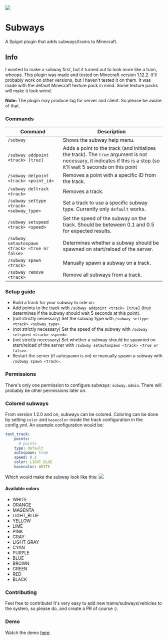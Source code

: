 ![](https://files.jederu.nl/2022-05-08_20.32.46.png)
# Subways
A Spigot plugin that adds subways/trams to Minecraft.

## Info
I wanted to make a subway first, but it turned out to look more like a tram, whoops.
This plugin was made and tested on Minecraft version 1.12.2. It'll probably work on other versions, but I haven't tested it on them.
It was made with the default Minecraft texture pack in mind. Some texture packs will make it look weird.

**Note:** The plugin may produce lag for server and client. So please be aware of that.

### Commands
| Command                                        | Description                                                                                                                                                        |
|------------------------------------------------|--------------------------------------------------------------------------------------------------------------------------------------------------------------------|
| `/subway`                                      | Shows the subway help menu.                                                                                                                                        |
| `/subway addpoint <track> [true]`              | Adds a point to the track (and initializes the track). The `true` argument is not necessary, it indicates if this is a stop (so it'll wait 5 seconds on this point |
| `/subway delpoint <track> <point_id>`          | Removes a point with a specific ID from the track.                                                                                                                 |
| `/subway deltrack <track>`                     | Removes a track.                                                                                                                                                   |
| `/subway settype <track> <subway_type>`        | Set a track to use a specific subway type. Currently only `default` works.                                                                                         |
| `/subway setspeed <track> <speed>`             | Set the speed of the subway on the track. Should be beteween 0.1 and 0.5 for expected results.                                                                     |
| `/subway setautospawn <track> <true or false>` | Determines whether a subway should be spawned on start/reload of the server.                                                                                       |                                                                                                                                                                    |
| `/subway spawn <track>`                        | Manually spawn a subway on a track.                                                                                                                                |
| `/subway remove <track>`                       | Remove all subways from a track.                                                                                                                                   |

### Setup guide
- Build a track for your subway to ride on.
- Add points to the track with `/subway addpoint <track> [true]` (true determines if the subway should wait 5 seconds at this point).
- (not strictly necessary) Set the subway type with `/subway settype <track> <subway_type>`.
- (not strictly necessary) Set the speed of the subway with `/subway setspeed <track> <speed>`.
- (not strictly necessary) Set whether a subway should be spawned on start/reload of the server with `/subway setautospawn <track> <true or false>`.
- Restart the server (if autospawn is on) or manually spawn a subway with `/subway spawn <track>`.

### Permissions
There's only one permission to configure subways: `subway.admin`. There will probably be other permissions later on.

### Colored subways
From version 1.2.0 and on, subways can be colored.
Coloring can be done by setting `color` and `basecolor` inside the track configuration in the config.yml.
An example configuration would be:
```yaml
test_track:
    points:
      # points
    type: default
    autospawn: true
    speed: 0.2
    color: LIGHT_BLUE
    basecolor: WHITE
```
Which would make the subway look like this:
![](https://files.jederu.nl/2022-05-16_10.36.46.png)

#### Available colors
- WHITE
- ORANGE
- MAGENTA
- LIGHT_BLUE
- YELLOW
- LIME
- PINK
- GRAY
- LIGHT_GRAY
- CYAN
- PURPLE
- BLUE
- BROWN
- GREEN
- RED
- BLACK

### Contributing
Feel free to contribute! It's very easy to add new trams/subways/vehicles to the system, so please do, and create a PR of course :).

### Demo
Watch the demo [here](https://www.youtube.com/watch?v=blE-pjqZLmo).